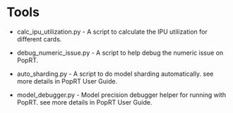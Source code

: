 # Tools

- calc_ipu_utilization.py - A script to calculate the IPU utilization for different cards.

- debug_numeric_issue.py - A script to help debug the numeric issue on PopRT.

- auto_sharding.py - A script to do model sharding automatically. see more details in PopRT User Guide.

- model_debugger.py - Model precision debugger helper for running with PopRT. see more details in PopRT User Guide.
